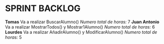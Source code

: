# SPRINT BACKLOG

**Tomas**
Va a realizar BuscarAlumno()
*Numero total de horas:* 7
**Juan Antonio**
Va a realizar MostrarTodos() y Mostrar1Alumno()
*Numero total de horas:* 6
**Lourdes**
Va a realizar AñadirAlumno() y ModificarAlumno()
*Numero total de horas:* 5
